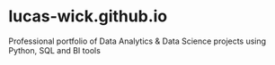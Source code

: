 # lucas-wick.github.io
Professional portfolio of Data Analytics &amp; Data Science projects using Python, SQL and BI tools
